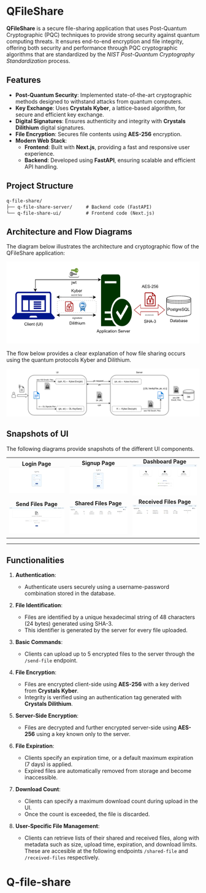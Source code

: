 # QFileShare

**QFileShare** is a secure file-sharing application that uses Post-Quantum Cryptographic (PQC) techniques to provide strong security against quantum computing threats. It ensures end-to-end encryption and file integrity, offering both security and performance through PQC cryptographic algorithms that are standardized by the *NIST Post-Quantum Cryptography Standardization* process.

## Features

- **Post-Quantum Security**: Implemented state-of-the-art cryptographic methods designed to withstand attacks from quantum computers.
- **Key Exchange**: Uses **Crystals Kyber**, a lattice-based algorithm, for secure and efficient key exchange.
- **Digital Signatures**: Ensures authenticity and integrity with **Crystals Dilithium** digital signatures.
- **File Encryption**: Secures file contents using **AES-256** encryption.
- **Modern Web Stack**:
  - **Frontend**: Built with **Next.js**, providing a fast and responsive user experience.
  - **Backend**: Developed using **FastAPI**, ensuring scalable and efficient API handling.

## Project Structure

```
q-file-share/
├── q-file-share-server/     # Backend code (FastAPI)
└── q-file-share-ui/         # Frontend code (Next.js)
```

## Architecture and Flow Diagrams

The diagram below illustrates the architecture and cryptographic flow of the QFileShare application:

<img src="./resources/system-flow.png" alt="QFileShare Architecture" width="600">

The flow below provides a clear explanation of how file sharing occurs using the quantum protocols Kyber and Dilithium.

<img src="./resources/file-uploading-flow.jpg" alt="File Uploading Flow" width="600">

## Snapshots of UI

The following diagrams provide snapshots of the different UI components.

<table>
  <tr>
    <td align="center">
      <strong>Login Page</strong><br>
      <img src="./resources/login-page.png" alt="Login Page" width="350">
    </td>
    <td align="center">
      <strong>Signup Page</strong><br>
      <img src="./resources/signup-page.png" alt="Signup` Page" width="350">
    </td>
    <td align="center">
      <strong>Dashboard Page</strong><br>
      <img src="./resources/dashboard-page.png" alt="Dashboard Page" width="350">
    </td>
  </tr>
  <tr>
    <td align="center">
      <strong>Send Files Page</strong><br>
      <img src="./resources/sendfiles-page.png" alt="Send Files Page" width="350">
    </td>
    <td align="center">
      <strong>Shared Files Page</strong><br>
      <img src="./resources/sharedfiles-page.png" alt="Shared Files Page" width="350">
    </td>
    <td align="center">
      <strong>Received Files Page</strong><br>
      <img src="./resources/receivedfiles-page.png" alt="Received Files Page" width="350">
    </td>
  </tr>
</table>

---

## Functionalities

1. **Authentication**:  
   - Authenticate users securely using a username-password combination stored in the database.

2. **File Identification**:  
   - Files are identified by a unique hexadecimal string of 48 characters (24 bytes) generated using SHA-3.
   - This identifier is generated by the server for every file uploaded.

3. **Basic Commands**:  
   - Clients can upload up to 5 encrypted files to the server through the `/send-file` endpoint.

4. **File Encryption**:  
   - Files are encrypted client-side using **AES-256** with a key derived from **Crystals Kyber**.  
   - Integrity is verified using an authentication tag generated with **Crystals Dilithium**.

5. **Server-Side Encryption**:  
   - Files are decrypted and further encrypted server-side using **AES-256** using a key known only to the server.

6. **File Expiration**:  
   - Clients specify an expiration time, or a default maximum expiration (7 days) is applied.
   - Expired files are automatically removed from storage and become inaccessible.

7. **Download Count**:  
   - Clients can specify a maximum download count during upload in the UI.
   - Once the count is exceeded, the file is discarded.

8. **User-Specific File Management**:  
   - Clients can retrieve lists of their shared and received files, along with metadata such as size, upload time, expiration, and download limits. These are accesible at the following endpoints `/shared-file` and `/received-files` respectively.
# Q-file-share
